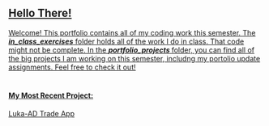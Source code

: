 <h2> <a href="https://www.youtube.com/watch?v=6D9Uh6oeMlA"> Hello There!</h2>
<p>  Welcome! This portfolio contains all of my coding work this semester. The <b><i>in_class_exercises</i></b> folder holds all of the work I do in class. That code might not be complete. In the <b> <i>portfolio_projects</i> </b>folder, you can find all of the big projects I am working on this semester, includng my portolio update assignments. Feel free to check it out!
<br>

 #
<h4> My Most Recent Project: </h4> 
<p> <a href='https://github.com/jack-b-thomas/THOMAS-Data-Science-Portfolio/tree/main/portfolio_projects/luka_ad_trade_app'> Luka-AD Trade App </p>
 
